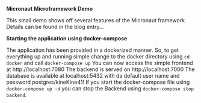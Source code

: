 **Micronaut Microframework Demo**

This small demo shows off several features of the Micronaut framework. 
Details can be found in the blog entry...

**Starting the application using docker-compose**

The application has been provided in a dockerized manner. 
So, to get everything up and running simple change to the docker directory using `cd docker`
and call `docker-compose up`
You can now access the simple frontend at http://localhost:7080
The backend is served on http://localhost:7000 The database is available at 
localhost:5432 with da default user name and password postgres/kineKine41!
If you start the docker-compose file using `docker-compose up -d` you can stop the Backend 
using `docker-compose stop backend`.
